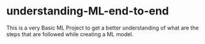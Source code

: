 # understanding-ML-end-to-end
This is a very Basic ML Project to get a better understanding of what are the steps that are followed while creating a ML model.
